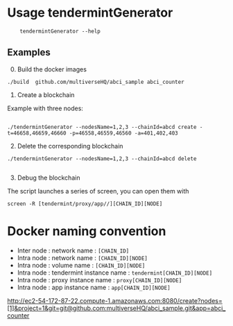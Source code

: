 # Usage tendermintGenerator


```
	tendermintGenerator --help
```


## Examples 

0. Build the docker images

```
./build  github.com/multiverseHQ/abci_sample abci_counter
```

1. Create a blockchain 

Example with three nodes:

```

./tendermintGenerator --nodesName=1,2,3 --chainId=abcd create -t=46658,46659,46660 -p=46558,46559,46560 -a=401,402,403

```

2. Delete the corresponding blockchain

```
./tendermintGenerator --nodesName=1,2,3 --chainId=abcd delete


```

3. Debug the blockchain

The script launches a series of screen, you can open them with 

```
screen -R [tendermint/proxy/app//][CHAIN_ID][NODE]
```

# Docker naming convention 

- Inter node : network name : `[CHAIN_ID]`
- Intra node : network name : `[CHAIN_ID][NODE]`
- Intra node : volume name : `[CHAIN_ID][NODE]`
- Intra node : tendermint instance name : `tendermint[CHAIN_ID][NODE]`
- Intra node : proxy instance name : `proxy[CHAIN_ID][NODE]`
- Intra node : app instance name : `app[CHAIN_ID][NODE]`


http://ec2-54-172-87-22.compute-1.amazonaws.com:8080/create?nodes=[1]&project=1&git=git@github.com:multiverseHQ/abci_sample.git&app=abci_counter
